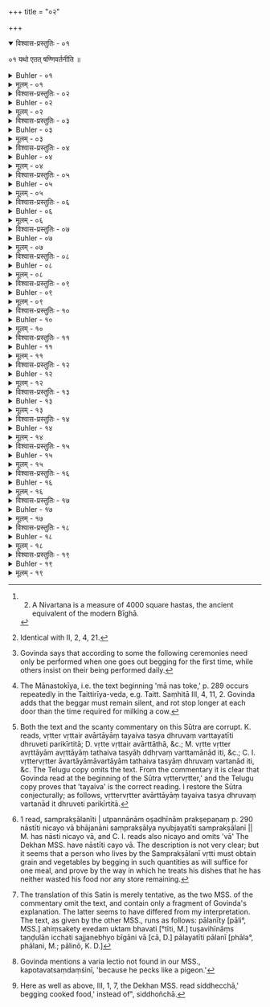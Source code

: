 +++
title = "०२"

+++
<details open><summary>विश्वास-प्रस्तुतिः - ०१</summary>

०१  यथो एतत् षण्णिवर्तनीति ॥
</details>

<details><summary>Buhler - ०१</summary>

०१  यथो एतत् षण्णिवर्तनीति ॥
</details>

<details><summary>मूलम् - ०१</summary>

०१  यथो एतत् षण्णिवर्तनीति ॥
</details>


<details><summary>विश्वास-प्रस्तुतिः - ०२</summary>

०२  षड् एव निवर्तनानि निरुपहतानि करोति । स्वामिने भागमुत्सृजत्य् अनुज्ञातं वा गृह्णाति ॥
</details>

<details><summary>Buhler - ०२</summary>

2. He cultivates six Nivartanas (of) fallow (land); he gives a share to the owner (of the soil), or solicits his permission (to keep the whole produce). [^1] 


[^1]:  2. A Nivartana is a measure of 4000 square hastas, the ancient equivalent of the modern Bīghā.
</details>

<details><summary>मूलम् - ०२</summary>

०२  षड् एव निवर्तनानि निरुपहतानि करोति । स्वामिने भागमुत्सृजत्य् अनुज्ञातं वा गृह्णाति ॥
</details>

<details><summary>विश्वास-प्रस्तुतिः - ०३</summary>

०३  प्राक् प्रातराशात् कर्षी स्याद् अस्यूतनासिकाभ्यांसमुष्काभ्याम् अतुदन्न् आरया मुहुर्मुहुर् अभ्युच्छन्दयन् ॥ {= ब्ध्स् २।२।४।२०-२१}
</details>

<details><summary>Buhler - ०३</summary>

3. Let him plough before breakfast with two bulls whose noses have not been pierced, not striking (them) with the goad, (but) frequently coaxing (them). [^2] 


[^2]:  Identical with II, 2, 4, 21.
</details>

<details><summary>मूलम् - ०३</summary>

०३  प्राक् प्रातराशात् कर्षी स्याद् अस्यूतनासिकाभ्यांसमुष्काभ्याम् अतुदन्न् आरया मुहुर्मुहुर् अभ्युच्छन्दयन् ॥ {= ब्ध्स् २।२।४।२०-२१}
</details>

<details><summary>विश्वास-प्रस्तुतिः - ०४</summary>

०४  एतेन विधिना षण्निवर्तनानि करोतीतिषण्णिवर्तनी ॥ [k: षण्णिवर्तनानि]
</details>

<details><summary>Buhler - ०४</summary>

4. If he cultivates six Nivartanas in this manner (and subsists thereby), that is (the mode of living called) Shaṇṇivartanī (subsistence on six Nivartanas).
</details>

<details><summary>मूलम् - ०४</summary>

०४  एतेन विधिना षण्निवर्तनानि करोतीतिषण्णिवर्तनी ॥ [k: षण्णिवर्तनानि]
</details>

<details><summary>विश्वास-प्रस्तुतिः - ०५</summary>

०५  कौद्दालीति । जलाभ्याशे कुद्दालेन वा फालेन वा तीक्ष्णकाष्ठेन वा खनति बीजान्य् आवपति कन्दमूलफलशाकौषधीर् निष्पादयति ॥
</details>

<details><summary>Buhler - ०५</summary>

5. (As regards the mode of subsistence called) Kauddālī, he digs up (the soil) near a water(-course or tank) with a spade, a ploughshare, or a pointed piece of wood, sows seed, (and) grows bulbs, roots, fruit, pot-herbs, and vegetables.
</details>

<details><summary>मूलम् - ०५</summary>

०५  कौद्दालीति । जलाभ्याशे कुद्दालेन वा फालेन वा तीक्ष्णकाष्ठेन वा खनति बीजान्य् आवपति कन्दमूलफलशाकौषधीर् निष्पादयति ॥
</details>

<details><summary>विश्वास-प्रस्तुतिः - ०६</summary>

०६  कुद्दालेन करोतीति कौद्दाली ॥
</details>

<details><summary>Buhler - ०६</summary>

6. (If he thus) cultivates (land) with a spade (and lives on its produce), that is the (mode of life called) Kauddālī (subsistence by the spade). [^3] 


[^3]:  Govinda says that according to some the following ceremonies need only be performed when one goes out begging for the first time, while others insist on their being performed daily.
</details>

<details><summary>मूलम् - ०६</summary>

०६  कुद्दालेन करोतीति कौद्दाली ॥
</details>

<details><summary>विश्वास-प्रस्तुतिः - ०७</summary>

०७  ध्रुवया वर्तमानः शुक्लेन वाससा शिरो वेष्टयति । भूत्यैत्वा शिरो वेष्टयामीति । ब्रह्मवर्चसम् असि ब्रह्मवर्चसाय त्वेतिकृष्णाजिनम् आदत्ते ऽब्लिङ्गाभिः पवित्रम् । बलम् असि बलाय [H:वलाय] त्वेति कमण्डलुम् । धान्यम् असि पुष्ट्यै त्वेति वीवधम् । सखा मा गोपायेति दण्डम् ॥
</details>

<details><summary>Buhler - ०७</summary>

7. He who lives by the (mode of subsistence called) Dhruvā, wraps up his head in a white dress (saying), 'For the sake of welfare I wrap thee up, O head,' (and) takes the skin of a black antelope (with the words), '(Thou art) spiritual pre-eminence, (I take thee) for the sake of spiritual pre-eminence;' the Pavitra (reciting) the Abliṅga texts; the water-pot (saying), 'Thou art strength, (I take) thee for [^4]  the sake of strength;' the yoke for carrying burdens (saying), 'Thou art grain, (I take) thee for the sake of prosperity;' the staff (saying), '(Thou art) a friend, protect me.'


[^4]:  The Mānastokīya, i.e. the text beginning 'mā nas toke,' p. 289 occurs repeatedly in the Taittirīya-veda, e.g. Taitt. Saṃhitā III, 4, 11, 2. Govinda adds that the beggar must remain silent, and rot stop longer at each door than the time required for milking a cow.
</details>

<details><summary>मूलम् - ०७</summary>

०७  ध्रुवया वर्तमानः शुक्लेन वाससा शिरो वेष्टयति । भूत्यैत्वा शिरो वेष्टयामीति । ब्रह्मवर्चसम् असि ब्रह्मवर्चसाय त्वेतिकृष्णाजिनम् आदत्ते ऽब्लिङ्गाभिः पवित्रम् । बलम् असि बलाय [H:वलाय] त्वेति कमण्डलुम् । धान्यम् असि पुष्ट्यै त्वेति वीवधम् । सखा मा गोपायेति दण्डम् ॥
</details>

<details><summary>विश्वास-प्रस्तुतिः - ०८</summary>

०८  अथोपनिष्क्रम्य व्याहृतीर् जपित्वा दिशाम् अनुमन्त्रणं जपति ।  
पृथिवी चान्तरिक्षं च द्यौर् नक्षत्राणि या दिशः ।  
अग्निर् वायुश् च सूर्यश् च पान्तु मां पथि देवताः ॥ इति ॥
</details>

<details><summary>Buhler - ०८</summary>

8. On leaving (his hut), he mutters the Vyāhṛtis, and (afterwards the verse used for) hallowing the quarters of the horizon, 'May the earth, the middle sphere, the sky, the constellations, and all the quarters of the horizon, fire, air, and sun, (may all these) deities protect me on my road.'
</details>

<details><summary>मूलम् - ०८</summary>

०८  अथोपनिष्क्रम्य व्याहृतीर् जपित्वा दिशाम् अनुमन्त्रणं जपति ।  
पृथिवी चान्तरिक्षं च द्यौर् नक्षत्राणि या दिशः ।  
अग्निर् वायुश् च सूर्यश् च पान्तु मां पथि देवताः ॥ इति ॥
</details>

<details><summary>विश्वास-प्रस्तुतिः - ०९</summary>

०९  मानस्तोकीयं जपित्वा ग्रामं प्रविश्य गृहद्वारेगृहद्वारआत्मानं वीवधेन सह दर्शनात् संदर्शनीत्य् आचक्षते ॥
</details>

<details><summary>Buhler - ०९</summary>

9. Because, after muttering the Mānastokīya (text) and entering the village, he shows himself with the yoke (on his shoulder) at the door of each house, they call it 'showing oneself.'
</details>

<details><summary>मूलम् - ०९</summary>

०९  मानस्तोकीयं जपित्वा ग्रामं प्रविश्य गृहद्वारेगृहद्वारआत्मानं वीवधेन सह दर्शनात् संदर्शनीत्य् आचक्षते ॥
</details>

<details><summary>विश्वास-प्रस्तुतिः - १०</summary>

१०  वृत्तेर् वृत्तेर् अवार्त्तायां तयैव तस्य ध्रुवं वर्तनाद्ध्रुवेति परिकीर्तिता ॥
</details>

<details><summary>Buhler - १०</summary>

10. Because, if every (other) livelihood fails, he persistently (dhruvam) supports himself by this (mode of living), it is called Dhruvā (the unchangeable). [^5] 


[^5]:  Both the text and the scanty commentary on this Sūtra are corrupt. K. reads, vṛtter vṛttair avārtāyāṃ tayaiva tasya dhruvaṃ varttayatīti dhruveti parikīrtitā; D. vṛtte vṛttair avārttāthā, &c.; M. vṛtte vṛtter avṛttāyām avṛttāyāṃ tathaiva tasyāḥ ddhṛvaṃ varttamānād iti, &c.; C. I. vṛttervṛtter āvartāyāmāvartāyām tathaiva tasyāṃ dhruvaṃ vartanād iti, &c. The Telugu copy omits the text. From the commentary it is clear that Govinda read at the beginning of the Sūtra vṛttervṛtter,' and the Telugu copy proves that 'tayaiva' is the correct reading. I restore the Sūtra conjecturally; as follows, vṛttervṛtter avārttāyāṃ tayaiva tasya dhruvaṃ vartanād it dhruveti parikīrtitā.
</details>

<details><summary>मूलम् - १०</summary>

१०  वृत्तेर् वृत्तेर् अवार्त्तायां तयैव तस्य ध्रुवं वर्तनाद्ध्रुवेति परिकीर्तिता ॥
</details>

<details><summary>विश्वास-प्रस्तुतिः - ११</summary>

११  संप्रक्षालनीति । उत्पन्नानाम् ओषधीनां प्रक्षेपणम् । निक्षेपणं नास्ति निचयो वा । भाजनानि संप्रक्षाल्य न्युब्जतीतिसंप्रक्षालनी ॥
</details>

<details><summary>Buhler - ११</summary>

11. (As regards the mode of life called) Samprakṣālanī, (if, in order to show that) there is no waste of the vegetable (substances) obtained nor [^6]  any hoarding, he turns the dishes, after washing them, upside down, (that is the livelihood called) Samprakṣālanī (living by washing).


[^6]:  1 read, samprakṣālanīti | utpannānām oṣadhīnām prakṣepaṇaṃ p. 290 nāstīti nicayo vā bhājanāni saṃprakṣālya nyubjayatīti samprakṣālanī || M. has nāsti nicayo vā, and C. I. reads also nicayo and omits 'vā' The Dekhan MSS. have nāstīti cayo vā. The description is not very clear; but it seems that a person who lives by the Samprakṣālanī vṛtti must obtain grain and vegetables by begging in such quantities as will suffice for one meal, and prove by the way in which he treats his dishes that he has neither wasted his food nor any store remaining.
</details>

<details><summary>मूलम् - ११</summary>

११  संप्रक्षालनीति । उत्पन्नानाम् ओषधीनां प्रक्षेपणम् । निक्षेपणं नास्ति निचयो वा । भाजनानि संप्रक्षाल्य न्युब्जतीतिसंप्रक्षालनी ॥
</details>

<details><summary>विश्वास-प्रस्तुतिः - १२</summary>

१२  समूहेति । अवारितस्थानेषु पथिषु वा क्षेत्रेषुवाप्रतिहतावकाशेषु वा यत्र यत्रौषधयो विद्यन्ते तत्र तत्रसमूहन्या समुह्य ताभिर् वर्तयतीति समूहा ॥
</details>

<details><summary>Buhler - १२</summary>

12. As to the (mode of subsistence called) Samūhā, (if) he sweeps up (grain) with a broom in permitted places where (grain-bearing) plants are found, either on a road or in fields the access to which is not obstructed (by hedges), and lives on (what he has thus obtained), that (livelihood is called) Samūhā (living by sweeping).
</details>

<details><summary>मूलम् - १२</summary>

१२  समूहेति । अवारितस्थानेषु पथिषु वा क्षेत्रेषुवाप्रतिहतावकाशेषु वा यत्र यत्रौषधयो विद्यन्ते तत्र तत्रसमूहन्या समुह्य ताभिर् वर्तयतीति समूहा ॥
</details>

<details><summary>विश्वास-प्रस्तुतिः - १३</summary>

१३  फालनीत्य् अहिंसिकेत्य् एवेदम् उक्तंभवति । तुषविहीनांस् तण्डुलान् इच्छति सज्जनेभ्यो बीजानि वा । फालयतीति फालनी ॥ [k: पालनीत्य्॥।पालयतीति पालनी]
</details>

<details><summary>Buhler - १३</summary>

13. As to the (mode of life called) Pālanī, it is also named Ahiṃsakā (not hurting), and the following (definition) is given. (If) he tries to obtain from virtuous men husked rice or seeds, and maintains (himself) thereby, that (is the mode of subsistence called) Pālanī. [^7] 


[^7]:  The translation of this Satin is merely tentative, as the two MSS. of the commentary omit the text, and contain only a fragment of Govinda's explanation. The latter seems to have differed from my interpretation. The text, as given by the other MSS., runs as follows: pālanīty [pāli°, MSS.] ahiṃsakety evedam uktam bhavati [°tīti, M.] tuṣavihīnāṃs taṇḍulān icchati sajjanebhyo bīgāni vā [cā, D.] pālayatīti pālanī [phāla°, phālani, M.; pālinō, K. D.]
</details>

<details><summary>मूलम् - १३</summary>

१३  फालनीत्य् अहिंसिकेत्य् एवेदम् उक्तंभवति । तुषविहीनांस् तण्डुलान् इच्छति सज्जनेभ्यो बीजानि वा । फालयतीति फालनी ॥ [k: पालनीत्य्॥।पालयतीति पालनी]
</details>

<details><summary>विश्वास-प्रस्तुतिः - १४</summary>

१४  शिलोञ्छेति । अवारितस्थानेषु पथिषु वाक्षेत्रेषु वाप्रतिहतावकाशेषु वा यत्र यत्रौषधयो विद्यन्ते तत्रतत्रैकैकं कणिशम् उञ्छयित्वा कालेकाले शिलैर् वर्तयतीतिशिलोञ्छा ॥ [k: सिलोञ्छेति ॥। सिलोञ्छा]
</details>

<details><summary>Buhler - १४</summary>

14. As to the (mode of life called) Siloñchā, (if) he gleans single ears in permitted places where (grain-bearing) plants grow, on a road or in fields the access to which is not obstructed, and supports himself by (these) gleanings, (collected) from time to time, that (is the mode of subsistence called) Siloñchā (gleaning).
</details>

<details><summary>मूलम् - १४</summary>

१४  शिलोञ्छेति । अवारितस्थानेषु पथिषु वाक्षेत्रेषु वाप्रतिहतावकाशेषु वा यत्र यत्रौषधयो विद्यन्ते तत्रतत्रैकैकं कणिशम् उञ्छयित्वा कालेकाले शिलैर् वर्तयतीतिशिलोञ्छा ॥ [k: सिलोञ्छेति ॥। सिलोञ्छा]
</details>

<details><summary>विश्वास-प्रस्तुतिः - १५</summary>

१५  कापोतेति । अवारितस्थानेषु पथिषु वा [k omits: वा] क्षेत्रेषु वाप्रतिहतावकाशेषु वा यत्र यत्रौषधयो विद्यन्ते तत्रतत्राङ्गुलीभ्याम् एकैकाम् ओषधिम् उञ्छयित्वा संदंशनात् [k:सन्दर्शनात्] कपोतवद् इति कापोता ॥
</details>

<details><summary>Buhler - १५</summary>

15. As to the (livelihood called) Kapotā, (if) he picks up with two fingers single grains in permitted places, where (grain-bearing) plants grow, either on the road or in fields the access to which is not obstructed, that (is called), because he acts like a pigeon, Kapotā (pigeon-life). [^8] 


[^8]:  Govinda mentions a varia lectio not found in our MSS., kapotavatsaṃdaṃśinī, 'because he pecks like a pigeon.'
</details>

<details><summary>मूलम् - १५</summary>

१५  कापोतेति । अवारितस्थानेषु पथिषु वा [k omits: वा] क्षेत्रेषु वाप्रतिहतावकाशेषु वा यत्र यत्रौषधयो विद्यन्ते तत्रतत्राङ्गुलीभ्याम् एकैकाम् ओषधिम् उञ्छयित्वा संदंशनात् [k:सन्दर्शनात्] कपोतवद् इति कापोता ॥
</details>

<details><summary>विश्वास-प्रस्तुतिः - १६</summary>

१६  सिद्धेच्छेति । वृत्तिभिः श्रान्तो वृद्धत्वाद् धातुक्षयाद् वासज्जनेभ्यः सिद्धम् अन्नम् इच्छतीति सिद्धेच्छा ॥
</details>

<details><summary>Buhler - १६</summary>

16. As to (the mode of life called) Siddhoñchā, (if) tired with the (other) ways of subsistence, he asks, because he has become old or diseased, virtuous men for cooked food, that (is the livelihood called) Siddhoñchā (gleaning cooked food). [^9] 


[^9]:  Here as well as above, III, 1, 7, the Dekhan MSS. read siddhecchā,' begging cooked food,' instead of", siddhoñchā.
</details>

<details><summary>मूलम् - १६</summary>

१६  सिद्धेच्छेति । वृत्तिभिः श्रान्तो वृद्धत्वाद् धातुक्षयाद् वासज्जनेभ्यः सिद्धम् अन्नम् इच्छतीति सिद्धेच्छा ॥
</details>

<details><summary>विश्वास-प्रस्तुतिः - १७</summary>

१७  तस्यात्मनि समारोपणं विद्यतेसंन्यासिवद् उपचारः पवित्रकाषायवासोवर्जम् ॥ [k: तस्यात्मसमारोपणं]
</details>

<details><summary>Buhler - १७</summary>

17. If (he adopts) the latter, he must reposit (the sacred fires) in his soul and behave like an ascetic, except (in using) the cloth for straining water and (wearing) a reddish-brown dress.
</details>

<details><summary>मूलम् - १७</summary>

१७  तस्यात्मनि समारोपणं विद्यतेसंन्यासिवद् उपचारः पवित्रकाषायवासोवर्जम् ॥ [k: तस्यात्मसमारोपणं]
</details>

<details><summary>विश्वास-प्रस्तुतिः - १८</summary>

१८  वान्यापि वृक्षलतावल्ल्योषधीनां च तृणौषधीनां चश्यामाकजर्तिलादीनाम् । वन्याभिर् वर्तयतीतिवान्या ॥ [k: वान्याभिर्]
</details>

<details><summary>Buhler - १८</summary>

18. If he subsists on the produce of the forest, (the fruits) of trees, creepers. and lianas, and of grasses, such as wild millet (śyāmāka) and wild sesamum, that (is called) forest-life.
</details>

<details><summary>मूलम् - १८</summary>

१८  वान्यापि वृक्षलतावल्ल्योषधीनां च तृणौषधीनां चश्यामाकजर्तिलादीनाम् । वन्याभिर् वर्तयतीतिवान्या ॥ [k: वान्याभिर्]
</details>

<details><summary>विश्वास-प्रस्तुतिः - १९</summary>

१९  अथाप्य् उदाहरन्ति ।  
मृगैः सह परिस्पन्दः संवासस् तेभिर्[!] एव च ।  
तैर् एव सदृशी वृत्तिः प्रत्यक्षं स्वर्गलक्षणम् ॥  
प्रत्यक्षं स्वर्गलक्षणम् इति ॥ {०१९  = ब्ध्स् ३।३।२२}
</details>

<details><summary>Buhler - १९</summary>

19. Now they quote also (the following verse): 'Moving about with the beasts, dwelling together with them, and maintaining oneself in a manner similar to theirs, that is clearly the road to heaven.'
</details>

<details><summary>मूलम् - १९</summary>

१९  अथाप्य् उदाहरन्ति ।  
मृगैः सह परिस्पन्दः संवासस् तेभिर्[!] एव च ।  
तैर् एव सदृशी वृत्तिः प्रत्यक्षं स्वर्गलक्षणम् ॥  
प्रत्यक्षं स्वर्गलक्षणम् इति ॥ {०१९  = ब्ध्स् ३।३।२२}
</details>
